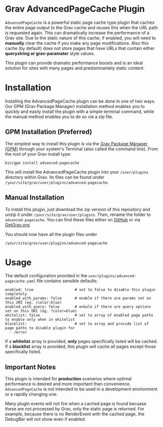 # Grav AdvancedPageCache Plugin

`AdvancedPageCache` is a powerful static page cache type plugin that caches the entire page output to the Grav cache and reuses this when the URL path is requested again.  This can dramatically increase the performance of a Grav site.  Due to the static nature of this cache, if enabled, you will need to **manually** clear the cache if you make any page modifications.  Also this cache (by default) does not store pages that have URLs that contain either **querystring or grav-paramater** style values.

This plugin can provide dramatic performance boosts and is an ideal solution for sites with many pages and predominantely static content.

# Installation

Installing the AdvancedPageCache plugin can be done in one of two ways. Our GPM (Grav Package Manager) installation method enables you to quickly and easily install the plugin with a simple terminal command, while the manual method enables you to do so via a zip file.

## GPM Installation (Preferred)

The simplest way to install this plugin is via the [Grav Package Manager (GPM)](http://learn.getgrav.org/advanced/grav-gpm) through your system's Terminal (also called the command line).  From the root of your Grav install type:

    bin/gpm install advanced-pagecache

This will install the AdvancedPageCache plugin into your `/user/plugins` directory within Grav. Its files can be found under `/your/site/grav/user/plugins/advanced-pagecache`.

## Manual Installation

To install this plugin, just download the zip version of this repository and unzip it under `/your/site/grav/user/plugins`. Then, rename the folder to `advanced-pagecache`. You can find these files either on [GitHub](https://github.com/getgrav/grav-plugin-precache) or via [GetGrav.org](http://getgrav.org/downloads/plugins#extras).

You should now have all the plugin files under

    /your/site/grav/user/plugins/advanced-pagecache

# Usage

The default configuration provided in the `user/plugins/advanced-pagecache.yaml` file contains sensible defaults:

```
enabled: true                   # set to false to disable this plugin completely
enabled_with_params: false      # enable if there are params set on this URI (eg. /color:blue)
enabled_with_query: false       # enbale if there are query options set on this URI (eg. ?color=blue)
whitelist: false                # set to array of enabled page paths to enable only when in whitelist
blacklist:                      # set to array and provide list of page paths to disable plugin for
  - /error
```

If a **whitelist** array is provided, **only** pages specifically listed will be cached.
If a **blacklist** array is provided, this plugin will cache all pages except those specifically listed.

## Important Notes

This plugin is intended for **production** scenarios where optimal performance is desired and more important than convenience. `AdvancedPageCache` is not intended to be used in a development environment or a rapidly changing one.

Many plugin events will not fire when a cached page is found becuase these are not processed by Grav, only the static page is returned. For example, because there is no RenderEvent with the cached page, the DebugBar will not show even if enabled.